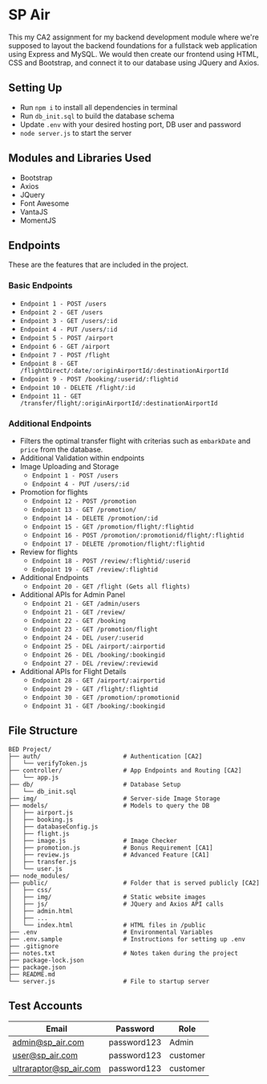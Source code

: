 # SP Air
This my CA2 assignment for my backend development module where we're supposed to layout the backend foundations for a fullstack web application using Express and MySQL.
We would then create our frontend using HTML, CSS and Bootstrap, and connect it to our database using JQuery and Axios.

## Setting Up
- Run `npm i` to install all dependencies in terminal
- Run `db_init.sql` to build the database schema
- Update `.env` with your desired hosting port, DB user and password
- `node server.js` to start the server

## Modules and Libraries Used
- Bootstrap
- Axios
- JQuery
- Font Awesome
- VantaJS
- MomentJS

## Endpoints
These are the features that are included in the project.
### Basic Endpoints
- `Endpoint 1 - POST /users`
- `Endpoint 2 - GET /users`
- `Endpoint 3 - GET /users/:id`
- `Endpoint 4 - PUT /users/:id`
- `Endpoint 5 - POST /airport`
- `Endpoint 6 - GET /airport`
- `Endpoint 7 - POST /flight`
- `Endpoint 8 - GET /flightDirect/:date/:originAirportId/:destinationAirportId`
- `Endpoint 9 - POST /booking/:userid/:flightid`
- `Endpoint 10 - DELETE /flight/:id`
- `Endpoint 11 - GET /transfer/flight/:originAirportId/:destinationAirportId`


### Additional Endpoints
- Filters the optimal transfer flight with criterias such as `embarkDate` and `price` from the database.
- Additional Validation within endpoints
- Image Uploading and Storage
    - `Endpoint 1 - POST /users`
    - `Endpoint 4 - PUT /users/:id`
- Promotion for flights
    - `Endpoint 12 - POST /promotion`
    - `Endpoint 13 - GET /promotion/`
    - `Endpoint 14 - DELETE /promotion/:id`
    - `Endpoint 15 - GET /promotion/flight/:flightid`
    - `Endpoint 16 - POST /promotion/:promotionid/flight/:flightid`
    - `Endpoint 17 - DELETE /promotion/flight/:flightid`
- Review for flights
    - `Endpoint 18 - POST /review/:flightid/:userid`
    - `Endpoint 19 - GET /review/:flightid`
- Additional Endpoints
    - `Endpoint 20 - GET /flight (Gets all flights)`
- Additional APIs for Admin Panel
    - `Endpoint 21 - GET /admin/users`
    - `Endpoint 21 - GET /review/`
    - `Endpoint 22 - GET /booking`
    - `Endpoint 23 - GET /promotion/flight`
    - `Endpoint 24 - DEL /user/:userid`
    - `Endpoint 25 - DEL /airport/:airportid`
    - `Endpoint 26 - DEL /booking/:bookingid`
    - `Endpoint 27 - DEL /review/:reviewid`
- Additional APIs for Flight Details 
    - `Endpoint 28 - GET /airport/:airportid`
    - `Endpoint 29 - GET /flight/:flightid`
    - `Endpoint 30 - GET /promotion/:promotionid`
    - `Endpoint 31 - GET /booking/:bookingid`

## File Structure
```
BED Project/
├── auth/                       # Authentication [CA2]
│   └── verifyToken.js
├── controller/                 # App Endpoints and Routing [CA2]
│   └── app.js
├── db/                         # Database Setup
│   └── db_init.sql
├── img/                        # Server-side Image Storage
├── models/                     # Models to query the DB
│   ├── airport.js
│   ├── booking.js
│   ├── databaseConfig.js
│   ├── flight.js
│   ├── image.js                # Image Checker
│   ├── promotion.js            # Bonus Requirement [CA1]
│   ├── review.js               # Advanced Feature [CA1]
│   ├── transfer.js
│   └── user.js
├── node_modules/
├── public/                     # Folder that is served publicly [CA2]
│   ├── css/
│   ├── img/                    # Static website images
│   ├── js/                     # JQuery and Axios API calls
│   ├── admin.html
│   ├── ...
│   └── index.html              # HTML files in /public
├── .env                        # Environmental Variables
├── .env.sample                 # Instructions for setting up .env
├── .gitignore
├── notes.txt                   # Notes taken during the project
├── package-lock.json
├── package.json
├── README.md
└── server.js                   # File to startup server
```


## Test Accounts
| Email | Password | Role
| --- | --- | --- |
| admin@sp_air.com | password123 | Admin |
| user@sp_air.com | password123 | customer |
| ultraraptor@sp_air.com | password123 | customer |
